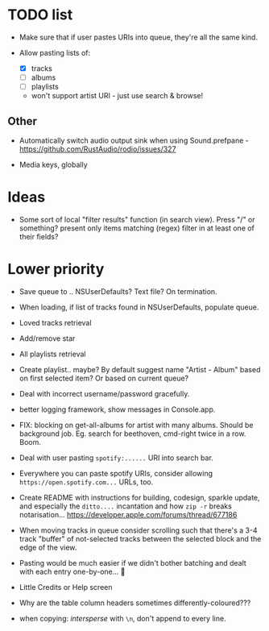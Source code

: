 # TODO list

* Make sure that if user pastes URIs into queue, they're all the same kind.

* Allow pasting lists of:
  - [x] tracks
  - [ ] albums
  - [ ] playlists
  - won't support artist URI - just use search & browse!


## Other

* Automatically switch audio output sink when using Sound.prefpane - https://github.com/RustAudio/rodio/issues/327

* Media keys, globally

# Ideas

* Some sort of local "filter results" function (in search view).  Press "/" or something?
  present only items matching (regex) filter in at least one of their fields?


# Lower priority

* Save queue to .. NSUserDefaults? Text file?  On termination.

* When loading, if list of tracks found in NSUserDefaults, populate queue.

* Loved tracks retrieval
* Add/remove star

* All playlists retrieval
* Create playlist.. maybe? By default suggest name "Artist - Album"
  based on first selected item?  Or based on current queue?

* Deal with incorrect username/password gracefully.

* better logging framework, show messages in Console.app.

* FIX: blocking on get-all-albums for artist with many albums. Should
  be background job. Eg. search for beethoven, cmd-right twice in a
  row. Boom.

* Deal with user pasting `spotify:......` URI into search bar.

* Everywhere you can paste spotify URIs, consider allowing
  `https://open.spotify.com...` URLs, too.

* Create README with instructions for building, codesign, sparkle
  update, and especially the `ditto....` incantation and how `zip -r`
  breaks notarisation... https://developer.apple.com/forums/thread/677186

* When moving tracks in queue consider scrolling such that there's a
  3-4 track "buffer" of not-selected tracks between the selected block
  and the edge of the view.


* Pasting would be much easier if we didn't bother batching and dealt
  with each entry one-by-one... 🤔

* Little Credits or Help screen

* Why are the table column headers sometimes differently-coloured???

* when copying: _intersperse_ with `\n`, don't append to every line.
